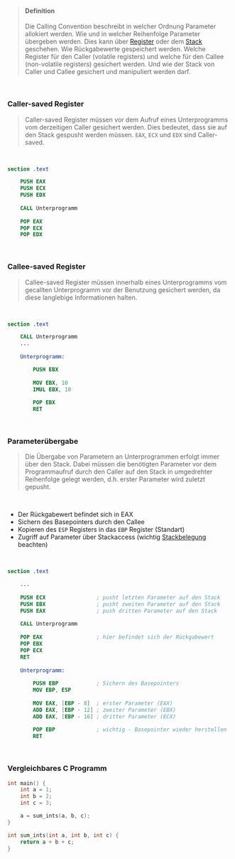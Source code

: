 >#### Definition
>
>Die Calling Convention beschreibt in welcher Ordnung Parameter allokiert werden. 
>Wie und in welcher Reihenfolge Parameter übergeben werden. Dies kann über [Register](../../../Register.md) oder dem [Stack](./Stack.md) geschehen.
>Wie Rückgabewerte gespeichert werden. 
>Welche Register für den Caller (volatile registers) und welche für den Callee (non-volatile registers) gesichert werden.
>Und wie der Stack von Caller und Callee gesichert und manipuliert werden darf.

<br>

### Caller-saved Register

>Caller-saved Register müssen vor dem Aufruf eines Unterprogramms vom derzeitigen Caller gesichert werden. Dies bedeutet, dass sie auf den Stack gespusht werden müssen.
>`EAX`, `ECX` und `EDX` sind Caller-saved.

<br >

```nasm
section .text

	PUSH EAX
	PUSH ECX
	PUSH EDX
	
	CALL Unterprogramm
	
	POP EAX
	POP ECX
	POP EDX
```

<br>

### Callee-saved Register

>Callee-saved Register müssen innerhalb eines Unterprogramms vom gecallten Unterprogramm vor der Benutzung gesichert werden, da diese langlebige Informationen halten.

<br>

```nasm
section .text

	CALL Unterprogramm
	...
	
	Unterprogramm:

		PUSH EBX
		
		MOV EBX, 10
		IMUL EBX, 10
		
		POP EBX
		RET
```

<br>

### Parameterübergabe

>Die Übergabe von Parametern an Unterprogrammen erfolgt immer über den Stack. Dabei müssen die benötigten Parameter vor dem Programmaufruf durch den Caller auf den Stack in umgedrehter Reihenfolge gelegt werden, d.h. erster Parameter wird zuletzt gepusht.

<br>

- Der Rückgabewert befindet sich in EAX
- Sichern des Basepointers durch den Callee
- Kopieren des `ESP` Registers in das `EBP` Register (Standart)
- Zugriff auf Parameter über Stackaccess (wichtig [Stackbelegung](./Unterprogramme.md) beachten)

<br>

```nasm
section .text

	...
	
	PUSH ECX                ; pusht letzten Parameter auf den Stack
	PUSH EBX                ; pusht zweiten Parameter auf den Stack
	PUSH EAX                ; push dritten Parameter auf den Stack
	
	CALL Unterprogramm
	
	POP EAX                 ; hier befindet sich der Rückgabewert
	POP EBX
	POP ECX
	RET
	
	Unterprogramm:
	
		PUSH EBP            ; Sichern des Basepointers
		MOV EBP, ESP
		
		MOV EAX, [EBP - 8]  ; erster Parameter (EAX)
		ADD EAX, [EBP - 12] ; zweiter Parameter (EBX)
		ADD EAX, [EBP - 16] ; dritter Parameter (ECX)
		
		POP EBP             ; wichtig - Basepointer wieder herstellen
		RET
```

<br>

### Vergleichbares C Programm

```c
int main() {
	int a = 1;
	int b = 2;
	int c = 3;

	a = sum_ints(a, b, c);
}

int sum_ints(int a, int b, int c) {
	return a + b + c;
}
```
